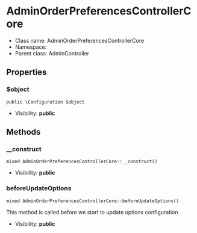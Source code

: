 AdminOrderPreferencesControllerCore
===============






* Class name: AdminOrderPreferencesControllerCore
* Namespace: 
* Parent class: AdminController





Properties
----------


### $object

    public \Configuration $object





* Visibility: **public**


Methods
-------


### __construct

    mixed AdminOrderPreferencesControllerCore::__construct()





* Visibility: **public**




### beforeUpdateOptions

    mixed AdminOrderPreferencesControllerCore::beforeUpdateOptions()

This method is called before we start to update options configuration



* Visibility: **public**



